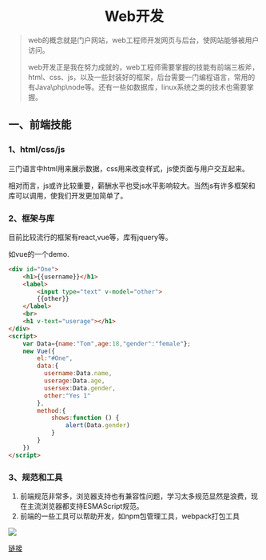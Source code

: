 # <center>Web开发</center>

> web的概念就是门户网站，web工程师开发网页与后台，使网站能够被用户访问。
>
> web开发正是我在努力成就的，web工程师需要掌握的技能有前端三板斧，html、css、js，以及一些封装好的框架，后台需要一门编程语言，常用的有Java\php\node等。还有一些如数据库，linux系统之类的技术也需要掌握。



## 一、前端技能

### 1、html/css/js

三门语言中html用来展示数据，css用来改变样式，js使页面与用户交互起来。  

相对而言，js或许比较重要，薪酬水平也受js水平影响较大。当然js有许多框架和库可以调用，使我们开发更加简单了。

### 2、框架与库

目前比较流行的框架有react,vue等，库有jquery等。

如vue的一个demo.

```html
<div id="One">
    <h1>{{username}}</h1>
    <label>
        <input type="text" v-model="other">
        {{other}}
    </label>
    <br>
    <h1 v-text="userage"></h1>
</div>
<script>
    var Data={name:"Tom",age:18,"gender":"female"};
    new Vue({
        el:"#One",
        data:{
          username:Data.name,
          userage:Data.age,
          usersex:Data.gender,
          other:"Yes 1"
        },
        method:{
            shows:function () {
                alert(Data.gender)
            }
        }
    })
</script>

```

### 3、规范和工具

1. 前端规范非常多，浏览器支持也有兼容性问题，学习太多规范显然是浪费，现在主流浏览器都支持ESMAScript规范。
2. 前端的一些工具可以帮助开发，如npm包管理工具，webpack打包工具



![](https://ss.csdn.net/p?https://mmbiz.qpic.cn/mmbiz_jpg/Pn4Sm0RsAujibm5pV7xAlozo1fslfZEkict9fFKJONGNfZfwtgjStMCYZpmw6baMM8hb7DbJvexuxBpMKvB7wxPA/640?wx_fmt=jpeg)

<a href="https://mrbird.cc/%E5%BC%80%E5%90%AFSpring-Boot.html">链接</a>
